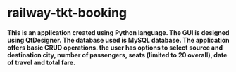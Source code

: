 # railway-tkt-booking
#### This is an application created using Python language. The GUI is designed using QtDesigner. The database used is MySQL database. The application offers basic CRUD operations. the user has options to select source and destination city, number of passengers, seats (limited to 20 overall), date of travel and total fare.
